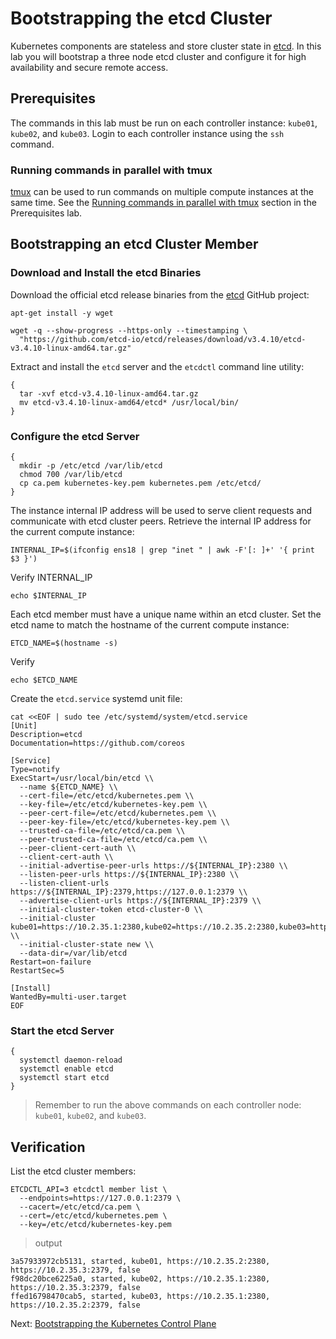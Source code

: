 # Bootstrapping the etcd Cluster

Kubernetes components are stateless and store cluster state in [etcd](https://github.com/etcd-io/etcd). In this lab you will bootstrap a three node etcd cluster and configure it for high availability and secure remote access.

## Prerequisites

The commands in this lab must be run on each controller instance: `kube01`, `kube02`, and `kube03`. Login to each controller instance using the `ssh` command.

### Running commands in parallel with tmux

[tmux](https://github.com/tmux/tmux/wiki) can be used to run commands on multiple compute instances at the same time. See the [Running commands in parallel with tmux](01-prerequisites.md#running-commands-in-parallel-with-tmux) section in the Prerequisites lab.

## Bootstrapping an etcd Cluster Member

### Download and Install the etcd Binaries

Download the official etcd release binaries from the [etcd](https://github.com/etcd-io/etcd) GitHub project:

```
apt-get install -y wget
```
```
wget -q --show-progress --https-only --timestamping \
  "https://github.com/etcd-io/etcd/releases/download/v3.4.10/etcd-v3.4.10-linux-amd64.tar.gz"
```

Extract and install the `etcd` server and the `etcdctl` command line utility:

```
{
  tar -xvf etcd-v3.4.10-linux-amd64.tar.gz
  mv etcd-v3.4.10-linux-amd64/etcd* /usr/local/bin/
}
```

### Configure the etcd Server

```
{
  mkdir -p /etc/etcd /var/lib/etcd
  chmod 700 /var/lib/etcd
  cp ca.pem kubernetes-key.pem kubernetes.pem /etc/etcd/
}
```

The instance internal IP address will be used to serve client requests and communicate with etcd cluster peers. Retrieve the internal IP address for the current compute instance:

```
INTERNAL_IP=$(ifconfig ens18 | grep "inet " | awk -F'[: ]+' '{ print $3 }')
```
Verify INTERNAL_IP
```
echo $INTERNAL_IP
```

Each etcd member must have a unique name within an etcd cluster. Set the etcd name to match the hostname of the current compute instance:

```
ETCD_NAME=$(hostname -s)
```
Verify
```
echo $ETCD_NAME
```

Create the `etcd.service` systemd unit file:

```
cat <<EOF | sudo tee /etc/systemd/system/etcd.service
[Unit]
Description=etcd
Documentation=https://github.com/coreos

[Service]
Type=notify
ExecStart=/usr/local/bin/etcd \\
  --name ${ETCD_NAME} \\
  --cert-file=/etc/etcd/kubernetes.pem \\
  --key-file=/etc/etcd/kubernetes-key.pem \\
  --peer-cert-file=/etc/etcd/kubernetes.pem \\
  --peer-key-file=/etc/etcd/kubernetes-key.pem \\
  --trusted-ca-file=/etc/etcd/ca.pem \\
  --peer-trusted-ca-file=/etc/etcd/ca.pem \\
  --peer-client-cert-auth \\
  --client-cert-auth \\
  --initial-advertise-peer-urls https://${INTERNAL_IP}:2380 \\
  --listen-peer-urls https://${INTERNAL_IP}:2380 \\
  --listen-client-urls https://${INTERNAL_IP}:2379,https://127.0.0.1:2379 \\
  --advertise-client-urls https://${INTERNAL_IP}:2379 \\
  --initial-cluster-token etcd-cluster-0 \\
  --initial-cluster kube01=https://10.2.35.1:2380,kube02=https://10.2.35.2:2380,kube03=https://10.2.35.3:2380 \\
  --initial-cluster-state new \\
  --data-dir=/var/lib/etcd
Restart=on-failure
RestartSec=5

[Install]
WantedBy=multi-user.target
EOF
```

### Start the etcd Server

```
{
  systemctl daemon-reload
  systemctl enable etcd
  systemctl start etcd
}
```

> Remember to run the above commands on each controller node: `kube01`, `kube02`, and `kube03`.

## Verification

List the etcd cluster members:

```
ETCDCTL_API=3 etcdctl member list \
  --endpoints=https://127.0.0.1:2379 \
  --cacert=/etc/etcd/ca.pem \
  --cert=/etc/etcd/kubernetes.pem \
  --key=/etc/etcd/kubernetes-key.pem
```

> output

```
3a57933972cb5131, started, kube01, https://10.2.35.2:2380, https://10.2.35.3:2379, false
f98dc20bce6225a0, started, kube02, https://10.2.35.1:2380, https://10.2.35.3:2379, false
ffed16798470cab5, started, kube03, https://10.2.35.1:2380, https://10.2.35.2:2379, false
```

Next: [Bootstrapping the Kubernetes Control Plane](08-bootstrapping-kubernetes-controllers.md)
